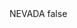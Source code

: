<?xml version="1.0" encoding="UTF-8"?>
<CustomMetadata xmlns="http://soap.sforce.com/2006/04/metadata">
    <label>NEVADA</label>
    <protected>false</protected>
</CustomMetadata>

